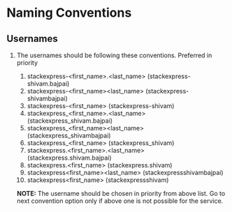 # Naming Conventions

## Usernames

1. The usernames should be following these conventions. Preferred in priority
    1. stackexpress-<first_name>.<last_name> (stackexpress-shivam.bajpai)
    1. stackexpress-<first_name><last_name> (stackexpress-shivambajpai)
    1. stackexpress-<first_name> (stackexpress-shivam)
    1. stackexpress_<first_name>.<last_name> (stackexpress_shivam.bajpai)
    1. stackexpress_<first_name><last_name> (stackexpress_shivambajpai)
    1. stackexpress_<first_name> (stackexpress_shivam)
    1. stackexpress.<first_name>.<last_name> (stackexpress.shivam.bajpai)
    1. stackexpress.<first_name> (stackexpress.shivam)
    1. stackexpress<first_name><last_name> (stackexpressshivambajpai)
    1. stackexpress<first_name> (stackexpressshivam)

    **NOTE:** The username should be chosen in priority from above list. Go to next convention option only if above one is not possible for the service.


